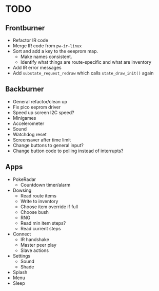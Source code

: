 # TODO

## Frontburner

- Refactor IR code
- Merge IR code from `pw-ir-linux`
- Sort and add a key to the eeeprom map.
    - Make names consistent.
    - Identify what things are route-specific and what are inventory
- Add IR error messages
- Add `substate_request_redraw` which calls `state_draw_init()` again


## Backburner

- General refactor/clean up
- Fix pico eeprom driver
- Speed up screen I2C speed?
- Minigames
- Accelerometer
- Sound
- Watchdog reset
- Screensaver after time limit
- Change buttons to general input?
- Change button code to polling instead of interrupts?


## Apps

- PokeRadar
    - Countdown timer/alarm
- Dowsing
    - Read route items
    - Write to inventory
    - Choose item override if full
    - Choose bush
    - RNG
    - Read min item steps?
    - Read current steps
- Connect
    - IR handshake
    - Master peer play
    - Slave actions
- Settings
    - Sound
    - Shade
- Splash
- Menu
- Sleep

